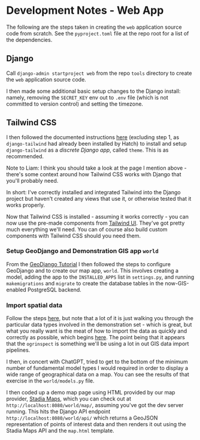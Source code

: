 # Development Notes - Web App

The following are the steps taken in creating the `web` application source code from scratch.  See the `pyproject.toml` file at the repo root for a list of the dependencies.

## Django

Call `django-admin startproject web` from the repo `tools` directory to create the `web` application source code.

I then made some additional basic setup changes to the Django install: namely, removing the `SECRET_KEY` env out to `.env` file (which is not committed to version control) and setting the timezone.

## Tailwind CSS

I then followed the documented instructions [here](https://django-tailwind.readthedocs.io/en/latest/installation.html) (excluding step 1, as `django-tailwind` had already been installed by Hatch) to install and setup `django-tailwind` as a _discrete Django app_, called `theme`.  This is as recommended.

Note to Liam: I think you should take a look at the page I mention above - there's some context around how Tailwind CSS works with Django that you'll probably need.

In short: I've correctly installed and integrated Tailwind into the Django project but haven't created any views that use it, or otherwise tested that it works properly.

Now that Tailwind CSS is installed - assuming it works correctly - you can now use the pre-made components from [Tailwind UI](https://tailwindui.com/components).  They've got pretty much everything we'll need.  You can of course also build custom components with Tailwind CSS should you need them.

### Setup GeoDjango and Demonstration GIS app `world`

From the [GeoDjango Tutorial](https://docs.djangoproject.com/en/4.1/ref/contrib/gis/tutorial/) I then followed the steps to configure GeoDjango and to create our map app, `world`.  This involves creating a model, adding the app to the `INSTALLED_APPS` list in `settings.py`, and running `makemigrations` and `migrate` to create the database tables in the now-GIS-enabled PostgreSQL backend.

### Import spatial data

Follow the steps [here](https://docs.djangoproject.com/en/4.1/ref/contrib/gis/tutorial/#importing-spatial-data), but note that a lot of it is just walking you through the particular data types involved in the demonstration set - which is great, but what you really want is the meat of how to import the data as quickly and correctly as possible, which begins [here](https://docs.djangoproject.com/en/4.1/ref/contrib/gis/tutorial/#try-ogrinspect).  The point being that it appears that the `ogrinspect` is something we'll be using a lot in out GIS data import pipelines.

I then, in concert with ChatGPT, tried to get to the bottom of the minimum number of fundamental model types I would required in order to display a wide range of geographical data on a map.  You can see the results of that exercise in the `world/models.py` file.

I then coded up a demo map page using HTML provided by our map provider, [Stadia Maps](https://stadiamaps.com/), which you can check out at `http://localhost:8080/world/map/`, assuming you've got the dev server running.  This hits the Django API endpoint `http://localhost:8080/world/api/` which returns a GeoJSON representation of points of interest data and then renders it out using the Stadia Maps API and the `map.html` template.

